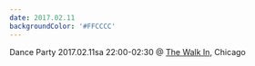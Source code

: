```yaml
---
date: 2017.02.11
backgroundColor: '#FFCCCC'
---
```


Dance Party 2017.02.11sa 22:00-02:30 @ [The Walk In](http://www.thewalkinchicago.com/), Chicago